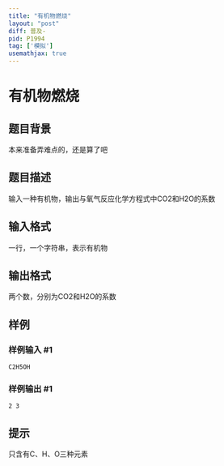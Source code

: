 ```yaml
---
title: "有机物燃烧"
layout: "post"
diff: 普及-
pid: P1994
tag: ['模拟']
usemathjax: true
---
```


# 有机物燃烧
## 题目背景

本来准备弄难点的，还是算了吧

## 题目描述

输入一种有机物，输出与氧气反应化学方程式中CO2和H2O的系数

## 输入格式

一行，一个字符串，表示有机物

## 输出格式

两个数，分别为CO2和H2O的系数

## 样例

### 样例输入 #1
```
C2H5OH
```
### 样例输出 #1
```
2 3
```
## 提示

只含有C、H、O三种元素

